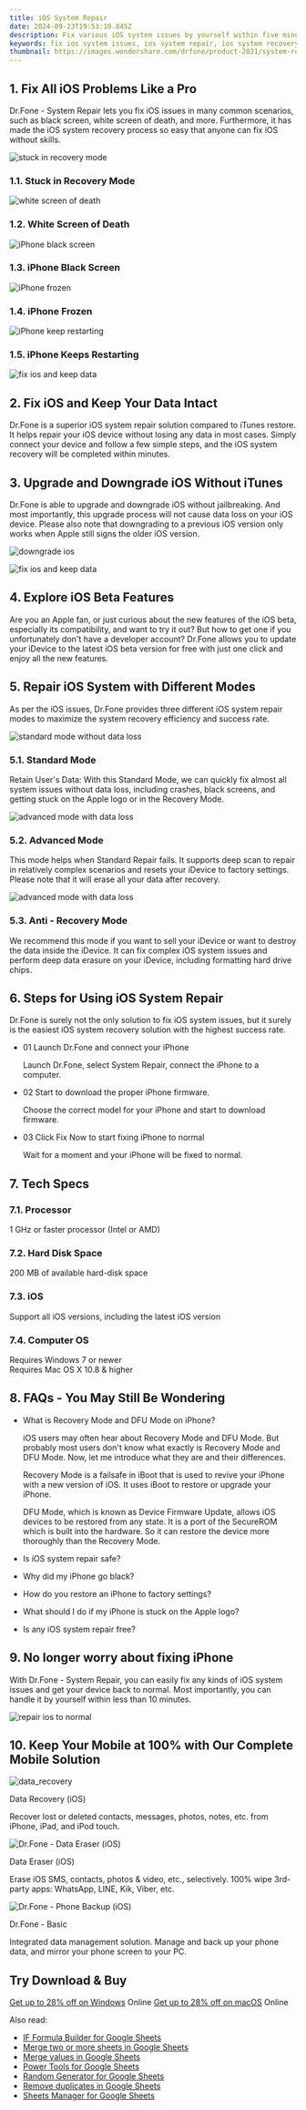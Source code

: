 ```yaml
---
title: iOS System Repair
date: 2024-09-23T19:53:10.845Z
description: Fix various iOS system issues by yourself within five minutes, such as being stuck at the Apple logo, recovery mode looping, etc.
keywords: fix ios system issues, ios system repair, ios system recovery, ios system repair tool
thumbnail: https://images.wondershare.com/drfone/product-2021/system-repair/ios-system-repair-banner.png
---
```


## 1. Fix All iOS Problems Like a Pro

Dr.Fone - System Repair lets you fix iOS issues in many common scenarios, such as black screen, white screen of death, and more. Furthermore, it has made the iOS system recovery process so easy that anyone can fix iOS without skills.

![stuck in recovery mode](https://images.wondershare.com/drfone/product-2021/system-repair/problems-img1.png)

### 1.1. Stuck in Recovery Mode

![white screen of death](https://images.wondershare.com/drfone/product-2021/system-repair/problems-img2.png)

### 1.2. White Screen of Death

![iPhone black screen](https://images.wondershare.com/drfone/product-2021/system-repair/problems-img3.png)

### 1.3. iPhone Black Screen

![iPhone frozen](https://images.wondershare.com/drfone/product-2021/system-repair/problems-img4.png)

### 1.4. iPhone Frozen

![iPhone keep restarting](https://images.wondershare.com/drfone/product-2021/system-repair/problems-img5.png)

### 1.5. iPhone Keeps Restarting

![fix ios and keep data](https://images.wondershare.com/drfone/product-2021/system-repair/system-repair-img1.png)

## 2. Fix iOS and Keep Your Data Intact

Dr.Fone is a superior iOS system repair solution compared to iTunes restore. It helps repair your iOS device without losing any data in most cases. Simply connect your device and follow a few simple steps, and the iOS system recovery will be completed within minutes.

## 3. Upgrade and Downgrade iOS Without iTunes

Dr.Fone is able to upgrade and downgrade iOS without jailbreaking. And most importantly, this upgrade process will not cause data loss on your iOS device. Please also note that downgrading to a previous iOS version only works when Apple still signs the older iOS version.

![downgrade ios](https://images.wondershare.com/drfone/product-2021/system-repair/downgrade-ios.png)

![fix ios and keep data](https://images.wondershare.com/drfone/product-2021/system-repair/beta-feature.png)

## 4. Explore iOS Beta Features

Are you an Apple fan, or just curious about the new features of the iOS beta, especially its compatibility, and want to try it out? But how to get one if you unfortunately don't have a developer account? Dr.Fone allows you to update your iDevice to the latest iOS beta version for free with just one click and enjoy all the new features.

## 5. Repair iOS System with Different Modes

As per the iOS issues, Dr.Fone provides three different iOS system repair modes to maximize the system recovery efficiency and success rate.

![standard mode without data loss](https://images.wondershare.com/drfone/product-2021/system-repair/standard-mode.png)

### 5.1. Standard Mode

Retain User's Data: With this Standard Mode, we can quickly fix almost all system issues without data loss, including crashes, black screens, and getting stuck on the Apple logo or in the Recovery Mode.

![advanced mode with data loss](https://images.wondershare.com/drfone/product-2021/system-repair/advanced-mode.png)

### 5.2. Advanced Mode

This mode helps when Standard Repair fails. It supports deep scan to repair in relatively complex scenarios and resets your iDevice to factory settings. Please note that it will erase all your data after recovery.

![advanced mode with data loss](https://images.wondershare.com/drfone/product-2021/system-repair/recovery-mode.png)

### 5.3. Anti - Recovery Mode

We recommend this mode if you want to sell your iDevice or want to destroy the data inside the iDevice. It can fix complex iOS system issues and perform deep data erasure on your iDevice, including formatting hard drive chips.

## 6. Steps for Using iOS System Repair

Dr.Fone is surely not the only solution to fix iOS system issues, but it surely is the easiest iOS system recovery solution with the highest success rate.

- 01 Launch Dr.Fone and connect your iPhone

    Launch Dr.Fone, select System Repair, connect the iPhone to a computer.

- 02 Start to download the proper iPhone firmware.

    Choose the correct model for your iPhone and start to download firmware.

- 03 Click Fix Now to start fixing iPhone to normal

    Wait for a moment and your iPhone will be fixed to normal.

## 7. Tech Specs

### 7.1. Processor

1 GHz or faster processor (Intel or AMD)

### 7.2. Hard Disk Space

200 MB of available hard-disk space

### 7.3. iOS

Support all iOS versions, including the latest iOS version

### 7.4. Computer OS

Requires Windows 7 or newer  
Requires Mac OS X 10.8 & higher

## 8. FAQs - You May Still Be Wondering

- What is Recovery Mode and DFU Mode on iPhone?

    iOS users may often hear about Recovery Mode and DFU Mode. But probably most users don't know what exactly is Recovery Mode and DFU Mode. Now, let me introduce what they are and their differences.

    Recovery Mode is a failsafe in iBoot that is used to revive your iPhone with a new version of iOS. It uses iBoot to restore or upgrade your iPhone.

    DFU Mode, which is known as Device Firmware Update, allows iOS devices to be restored from any state. It is a port of the SecureROM which is built into the hardware. So it can restore the device more thoroughly than the Recovery Mode.

- Is iOS system repair safe?

- Why did my iPhone go black?

- How do you restore an iPhone to factory settings?

- What should I do if my iPhone is stuck on the Apple logo?

- Is any iOS system repair free?

## 9. No longer worry about fixing iPhone

With Dr.Fone - System Repair, you can easily fix any kinds of iOS system issues and get your device back to normal. Most importantly, you can handle it by yourself within less than 10 minutes.

![repair ios to normal](https://images.wondershare.com/drfone/product-2021/system-repair/system-repair-img3.png)

## 10. Keep Your Mobile at 100% with Our Complete Mobile Solution

![data_recovery](https://images.wondershare.com/drfone/product-2021/password/img_data_recovery.svg)

Data Recovery (iOS)

Recover lost or deleted contacts, messages, photos, notes, etc. from iPhone, iPad, and iPod touch.

![Dr.Fone - Data Eraser (iOS)](https://images.wondershare.com/drfone/product-2021/password/img_phone_manager.svg)

Data Eraser (iOS)

Erase iOS SMS, contacts, photos & video, etc., selectively. 100% wipe 3rd-party apps: WhatsApp, LINE, Kik, Viber, etc.

![Dr.Fone - Phone Backup (iOS)](https://images.wondershare.com/drfone/product-2021/password/img_phone_backup.svg)

Dr.Fone - Basic

Integrated data management solution. Manage and back up your phone data, and mirror your phone screen to your PC.

## Try Download & Buy

[Get up to 28% off on Windows](https://secure.2checkout.com/order/cart.php?PRODS=4719746&QTY=1&AFFILIATE=108875&CART=1) Online
[Get up to 28% off on macOS](https://secure.2checkout.com/order/cart.php?PRODS=4719760&QTY=1&AFFILIATE=108875&CART=1) Online

<ins class="adsbygoogle"
    style="display:block"
    data-ad-format="autorelaxed"
    data-ad-client="ca-pub-7571918770474297"
    data-ad-slot="1223367746"></ins>

<span class="atpl-alsoreadstyle">Also read:</span>
<div><ul>
<li><a href="https://tools.techidaily.com/ablebits/google-sheets-add-ons-if-formula-builder/"><u>IF Formula Builder for Google Sheets</u></a></li>
<li><a href="https://tools.techidaily.com/ablebits/google-sheets-add-ons-merge-sheets/"><u>Merge two or more sheets in Google Sheets</u></a></li>
<li><a href="https://tools.techidaily.com/ablebits/google-sheets-add-ons-merge-values/"><u>Merge values in Google Sheets</u></a></li>
<li><a href="https://tools.techidaily.com/ablebits/google-sheets-add-ons-power-tools/"><u>Power Tools for Google Sheets</u></a></li>
<li><a href="https://tools.techidaily.com/ablebits/google-sheets-add-ons-random-generator/"><u>Random Generator for Google Sheets</u></a></li>
<li><a href="https://tools.techidaily.com/ablebits/google-sheets-add-ons-remove-duplicates/"><u>Remove duplicates in Google Sheets</u></a></li>
<li><a href="https://tools.techidaily.com/ablebits/google-sheets-add-ons-google-sheets-manager/"><u>Sheets Manager for Google Sheets</u></a></li>
</ul></div>

